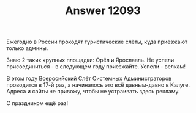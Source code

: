 ﻿---
title: "Answer 12093"
se.owner.user_id: 373567
se.owner.display_name: "aepot"
se.owner.link: "https://ru.meta.stackoverflow.com/users/373567/aepot"
se.answer_id: 12093
se.question_id: 12092
se.post_type: answer
se.is_accepted: True
---
<p>Ежегодно в России проходят туристические слёты, куда приезжают только админы.</p>
<p>Знаю 2 таких крупных площадки: Орёл и Ярославль. Не успели присоединиться - в следующем году приезжайте. Успели - велкам!</p>
<p>В этом году Всеросийский Слёт Системных Администраторов проводится в 17-й раз, а начиналось это всё давным-давно в Калуге. Адреса и сайты не привожу, чтобы не устраивать здесь рекламу.</p>
<p>С праздником ещё раз!</p>
